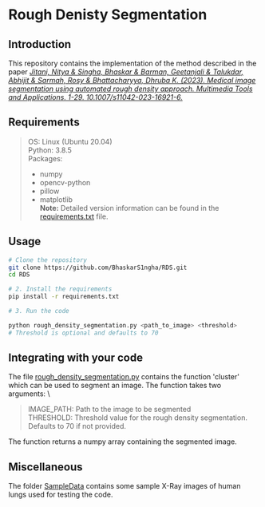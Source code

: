 # Rough Denisty Segmentation
## Introduction
This repository contains the  implementation of the method described in the paper *[Jitani, Nitya & Singha, Bhaskar & Barman, Geetanjali & Talukdar, Abhijit & Sarmah, Rosy & Bhattacharyya, Dhruba K. (2023). Medical image segmentation using automated rough density approach. Multimedia Tools and Applications. 1-29. 10.1007/s11042-023-16921-6.](http://dx.doi.org/10.1007/s11042-023-16921-6)*

## Requirements
>OS: Linux (Ubuntu 20.04)\
>Python: 3.8.5\
>Packages:
>* numpy
>* opencv-python
>* pillow
>* matplotlib\
>**Note:** Detailed version information can be found in the [requirements.txt](requirements.txt) file.

## Usage

```bash
# Clone the repository
git clone https://github.com/BhaskarS1ngha/RDS.git
cd RDS

# 2. Install the requirements
pip install -r requirements.txt

# 3. Run the code

python rough_density_segmentation.py <path_to_image> <threshold>
# Threshold is optional and defaults to 70
```

## Integrating with your code
The file [rough_density_segmentation.py](rough_density_segmentation.py) contains the function 'cluster' which can be used to segment an image. The function takes two arguments: \
>IMAGE_PATH: Path to the image to be segmented \
>THRESHOLD: Threshold value for the rough density segmentation. Defaults to 70 if not provided.
> 
The function returns a numpy array containing the segmented image.

## Miscellaneous
The folder [SampleData](SampleData) contains some sample X-Ray images of human lungs used for testing the code.




